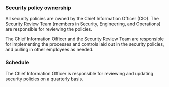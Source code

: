 ### Security policy ownership
All security policies are owned by the Chief Information Officer (CIO). The Security Review Team (members in Security, Engineering, and Operations) are responsible for reviewing the policies.

The Chief Information Officer and the Security Review Team are responsible for implementing the processes and controls laid out in the security policies, and pulling in other employees as needed.

### Schedule
The Chief Information Officer is responsible for reviewing and updating security policies on a quarterly basis.
